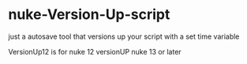 # nuke-Version-Up-script
just a  autosave tool that versions up your script with a set time variable


VersionUp12 is for nuke 12
versionUP nuke 13 or later

